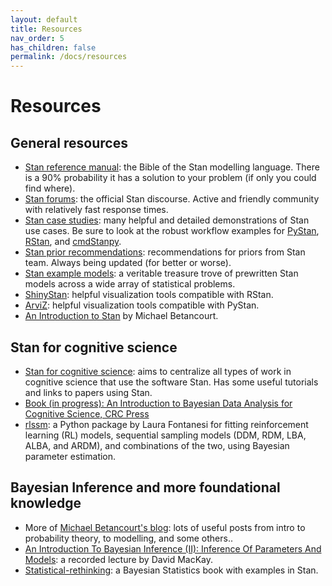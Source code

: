 ```yaml
---
layout: default
title: Resources
nav_order: 5
has_children: false
permalink: /docs/resources
---
```


# Resources

## General resources

- [Stan reference manual](http://mc-stan.org/users/documentation/): the Bible of the Stan modelling language. There is a 90% probability it has a solution to your problem (if only you could find where).
- [Stan forums](https://discourse.mc-stan.org/): the official Stan discourse. Active and friendly community with relatively fast response times.
- [Stan case studies](http://mc-stan.org/users/documentation/case-studies): many helpful and detailed demonstrations of Stan use cases. Be sure to look at the robust workflow examples for [PyStan](http://mc-stan.org/users/documentation/case-studies/pystan_workflow.html), [RStan](http://mc-stan.org/users/documentation/case-studies/rstan_workflow.html), and [cmdStanpy](https://cmdstanpy.readthedocs.io/en/stable-0.9.65/getting_started.html).
- [Stan prior recommendations](https://github.com/stan-dev/stan/wiki/Prior-Choice-Recommendations): recommendations for priors from Stan team. Always being updated (for better or worse).
- [Stan example models](https://github.com/stan-dev/example-models): a veritable treasure trove of prewritten Stan models across a wide array of statistical problems.
- [ShinyStan](http://mc-stan.org/users/interfaces/shinystan): helpful visualization tools compatible with RStan.
- [ArviZ](https://github.com/arviz-devs/arviz): helpful visualization tools compatible with PyStan.
- [An Introduction to Stan](https://betanalpha.github.io/assets/case_studies/stan_intro.html#1_prologue) by Michael Betancourt.


## Stan for cognitive science

- [Stan for cognitive science](https://cognitive-science-stan.github.io/): aims to centralize all types of work in cognitive science that use the software Stan. Has some useful tutorials and links to papers using Stan.
 - [Book (in progress): An Introduction to Bayesian Data Analysis for Cognitive Science, CRC Press](https://vasishth.github.io/bayescogsci/)
 - [rlssm](https://rlssm.readthedocs.io/en/latest/): a Python package by Laura Fontanesi for fitting reinforcement learning (RL) models, sequential sampling models (DDM, RDM, LBA, ALBA,    and ARDM), and combinations of the two, using Bayesian parameter estimation.


## Bayesian Inference and more foundational knowledge
- More of [Michael Betancourt's blog](https://betanalpha.github.io/writing/): lots of useful posts from intro to probability theory, to modelling, and some others..
- [An Introduction To Bayesian Inference (II): Inference Of Parameters And Models](https://www.youtube.com/watch?v=mDVE0M-xQlc): a recorded lecture by David MacKay.
- [Statistical-rethinking](https://github.com/Booleans/statistical-rethinking/blob/master/Statistical%20Rethinking%202nd%20Edition.pdf): a Bayesian Statistics book with examples in Stan.
